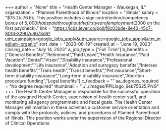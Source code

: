 +++
author = "None"
title = "Health Center Manager - Waukegan, IL"
organization = "Planned Parenthood of Illinois"
location = "Illinois"
salary = "$75.2k-76.6k. This position includes a sign-on/retention/competency bonus of $5,000 that is paid throughout the first year of employment ($2000 on the first paycheck)."
link = "https://jobs.lever.co/ppil/f8c03bde-8e40-45c7-8013-32907c8673d6?utm_campaign=google_jobs_apply&utm_source=google_jobs_apply&utm_medium=organic"
sort_date = "2023-06-19"
created_at = "June 19, 2023"
closing_date = "July 14, 2023"
a_job_type = ["Full Time"]
b_benefits = ["General Benefits","Retirement","Paid Leave","Health Insurance","Paid Vacation","Dental","Vision","Disability insurance","Professional development","Life insurance","Adoption and surrogacy benefits","Intersex health benefits","Trans health","Transit benefits","Pet insurance","Short-term disability insurance","Long-term disability insurance","Abortion procedure funding","Legal benefits"]
c_feedback = ""
aa_degrees_required = "No degree required"
thumbnail = "../../images/PPILlogo_6eb75625.PNG"
+++
The Health Center Manager is responsible for the successful operation of the assigned Health Center, supervision of health center staff, and monitoring all agency programmatic and fiscal goals. The Health Center Manager will maintain in these activities a customer service orientation and comply with the protocols, policies, and procedures of Planned Parenthood of Illinois. This position works under the supervision of the Regional Director of Clinical Operations.